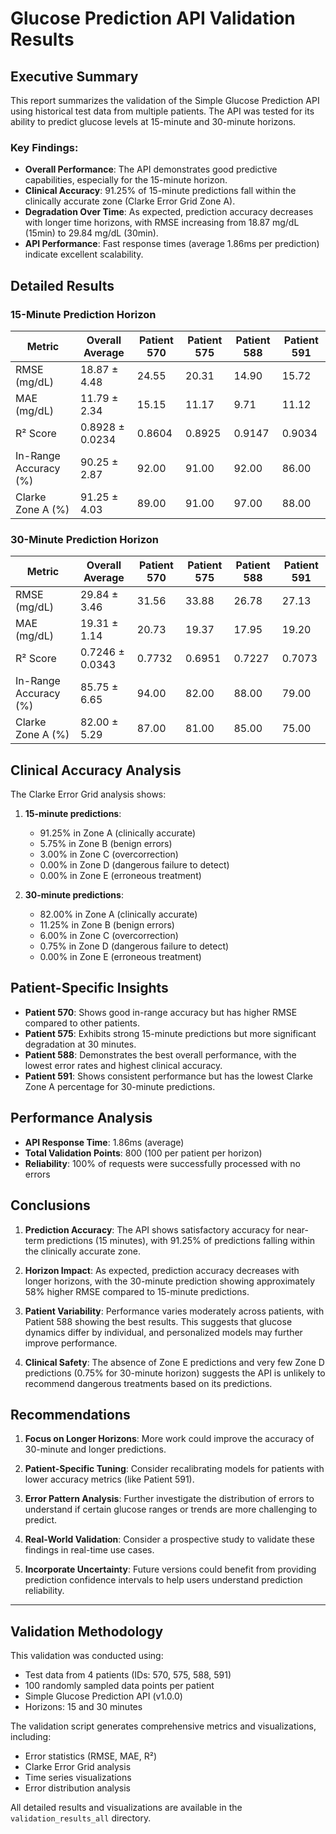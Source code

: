 # Glucose Prediction API Validation Results

## Executive Summary

This report summarizes the validation of the Simple Glucose Prediction API using historical test data from multiple patients. The API was tested for its ability to predict glucose levels at 15-minute and 30-minute horizons.

### Key Findings:

- **Overall Performance**: The API demonstrates good predictive capabilities, especially for the 15-minute horizon.
- **Clinical Accuracy**: 91.25% of 15-minute predictions fall within the clinically accurate zone (Clarke Error Grid Zone A).
- **Degradation Over Time**: As expected, prediction accuracy decreases with longer time horizons, with RMSE increasing from 18.87 mg/dL (15min) to 29.84 mg/dL (30min).
- **API Performance**: Fast response times (average 1.86ms per prediction) indicate excellent scalability.

## Detailed Results

### 15-Minute Prediction Horizon

| Metric | Overall Average | Patient 570 | Patient 575 | Patient 588 | Patient 591 |
|--------|----------------|------------|------------|------------|------------|
| RMSE (mg/dL) | 18.87 ± 4.48 | 24.55 | 20.31 | 14.90 | 15.72 |
| MAE (mg/dL) | 11.79 ± 2.34 | 15.15 | 11.17 | 9.71 | 11.12 |
| R² Score | 0.8928 ± 0.0234 | 0.8604 | 0.8925 | 0.9147 | 0.9034 |
| In-Range Accuracy (%) | 90.25 ± 2.87 | 92.00 | 91.00 | 92.00 | 86.00 |
| Clarke Zone A (%) | 91.25 ± 4.03 | 89.00 | 91.00 | 97.00 | 88.00 |

### 30-Minute Prediction Horizon

| Metric | Overall Average | Patient 570 | Patient 575 | Patient 588 | Patient 591 |
|--------|----------------|------------|------------|------------|------------|
| RMSE (mg/dL) | 29.84 ± 3.46 | 31.56 | 33.88 | 26.78 | 27.13 |
| MAE (mg/dL) | 19.31 ± 1.14 | 20.73 | 19.37 | 17.95 | 19.20 |
| R² Score | 0.7246 ± 0.0343 | 0.7732 | 0.6951 | 0.7227 | 0.7073 |
| In-Range Accuracy (%) | 85.75 ± 6.65 | 94.00 | 82.00 | 88.00 | 79.00 |
| Clarke Zone A (%) | 82.00 ± 5.29 | 87.00 | 81.00 | 85.00 | 75.00 |

## Clinical Accuracy Analysis

The Clarke Error Grid analysis shows:

1. **15-minute predictions**:
   - 91.25% in Zone A (clinically accurate)
   - 5.75% in Zone B (benign errors)
   - 3.00% in Zone C (overcorrection)
   - 0.00% in Zone D (dangerous failure to detect)
   - 0.00% in Zone E (erroneous treatment)

2. **30-minute predictions**:
   - 82.00% in Zone A (clinically accurate)
   - 11.25% in Zone B (benign errors)
   - 6.00% in Zone C (overcorrection)
   - 0.75% in Zone D (dangerous failure to detect)
   - 0.00% in Zone E (erroneous treatment)

## Patient-Specific Insights

- **Patient 570**: Shows good in-range accuracy but has higher RMSE compared to other patients.
- **Patient 575**: Exhibits strong 15-minute predictions but more significant degradation at 30 minutes.
- **Patient 588**: Demonstrates the best overall performance, with the lowest error rates and highest clinical accuracy.
- **Patient 591**: Shows consistent performance but has the lowest Clarke Zone A percentage for 30-minute predictions.

## Performance Analysis

- **API Response Time**: 1.86ms (average)
- **Total Validation Points**: 800 (100 per patient per horizon)
- **Reliability**: 100% of requests were successfully processed with no errors

## Conclusions

1. **Prediction Accuracy**: The API shows satisfactory accuracy for near-term predictions (15 minutes), with 91.25% of predictions falling within the clinically accurate zone.

2. **Horizon Impact**: As expected, prediction accuracy decreases with longer horizons, with the 30-minute prediction showing approximately 58% higher RMSE compared to 15-minute predictions.

3. **Patient Variability**: Performance varies moderately across patients, with Patient 588 showing the best results. This suggests that glucose dynamics differ by individual, and personalized models may further improve performance.

4. **Clinical Safety**: The absence of Zone E predictions and very few Zone D predictions (0.75% for 30-minute horizon) suggests the API is unlikely to recommend dangerous treatments based on its predictions.

## Recommendations

1. **Focus on Longer Horizons**: More work could improve the accuracy of 30-minute and longer predictions.

2. **Patient-Specific Tuning**: Consider recalibrating models for patients with lower accuracy metrics (like Patient 591).

3. **Error Pattern Analysis**: Further investigate the distribution of errors to understand if certain glucose ranges or trends are more challenging to predict.

4. **Real-World Validation**: Consider a prospective study to validate these findings in real-time use cases.

5. **Incorporate Uncertainty**: Future versions could benefit from providing prediction confidence intervals to help users understand prediction reliability.

---

## Validation Methodology

This validation was conducted using:
- Test data from 4 patients (IDs: 570, 575, 588, 591)
- 100 randomly sampled data points per patient
- Simple Glucose Prediction API (v1.0.0)
- Horizons: 15 and 30 minutes

The validation script generates comprehensive metrics and visualizations, including:
- Error statistics (RMSE, MAE, R²)
- Clarke Error Grid analysis
- Time series visualizations
- Error distribution analysis

All detailed results and visualizations are available in the `validation_results_all` directory. 